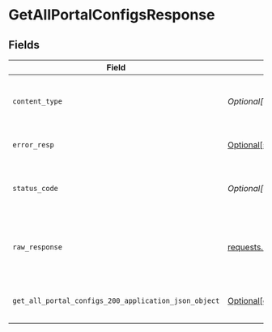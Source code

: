 # GetAllPortalConfigsResponse


## Fields

| Field                                                                                                                              | Type                                                                                                                               | Required                                                                                                                           | Description                                                                                                                        |
| ---------------------------------------------------------------------------------------------------------------------------------- | ---------------------------------------------------------------------------------------------------------------------------------- | ---------------------------------------------------------------------------------------------------------------------------------- | ---------------------------------------------------------------------------------------------------------------------------------- |
| `content_type`                                                                                                                     | *Optional[str]*                                                                                                                    | :heavy_check_mark:                                                                                                                 | HTTP response content type for this operation                                                                                      |
| `error_resp`                                                                                                                       | [Optional[shared.ErrorResp]](undefined/models/shared/errorresp.md)                                                                 | :heavy_minus_sign:                                                                                                                 | Could not authenticate the user                                                                                                    |
| `status_code`                                                                                                                      | *Optional[int]*                                                                                                                    | :heavy_check_mark:                                                                                                                 | HTTP response status code for this operation                                                                                       |
| `raw_response`                                                                                                                     | [requests.Response](https://requests.readthedocs.io/en/latest/api/#requests.Response)                                              | :heavy_minus_sign:                                                                                                                 | Raw HTTP response; suitable for custom response parsing                                                                            |
| `get_all_portal_configs_200_application_json_object`                                                                               | [Optional[operations.GetAllPortalConfigs200ApplicationJSON]](undefined/models/operations/getallportalconfigs200applicationjson.md) | :heavy_minus_sign:                                                                                                                 | All portal configs retrieved successfully.                                                                                         |